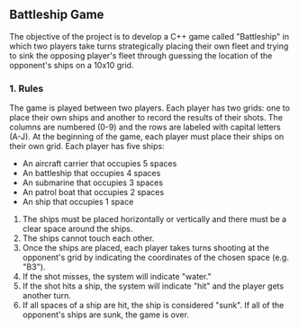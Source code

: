 ## Battleship Game

The objective of the project is to develop a C++ game called "Battleship" in which two players take turns strategically placing their own fleet and trying to sink the opposing player's fleet through guessing the location of the opponent's ships on a 10x10 grid.



### 1. Rules
The game is played between two players. Each player has two grids: one to place their own ships and another to record the results of their shots. The columns are numbered (0-9) and the rows are labeled with capital letters (A-J). At the beginning of the game, each player must place their ships on their own grid. Each player has five ships:

- An aircraft carrier that occupies 5 spaces
- An battleship that occupies 4 spaces
- An submarine that occupies 3 spaces
- An patrol boat that occupies 2 spaces
- An ship that occupies 1 space

1. The ships must be placed horizontally or vertically and there must be a clear space around the ships.
2. The ships cannot touch each other.
3. Once the ships are placed, each player takes turns shooting at the opponent's grid by indicating the coordinates of the chosen space (e.g. "B3").
4. If the shot misses, the system will indicate "water."
5. If the shot hits a ship, the system will indicate "hit" and the player gets another turn.
6. If all spaces of a ship are hit, the ship is considered "sunk". If all of the opponent's ships are sunk, the game is over.